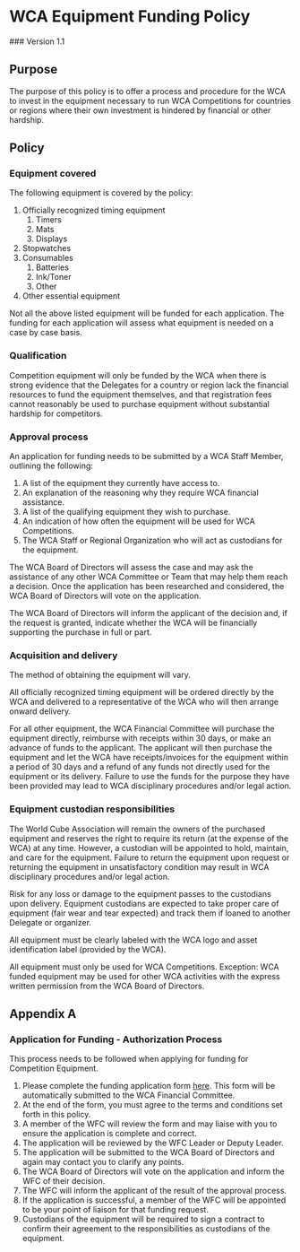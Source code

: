 # WCA Equipment Funding Policy
<div class="version">
### Version 1.1
</div>

## Purpose
The purpose of this policy is to offer a process and procedure for the WCA to invest in the equipment necessary to run WCA Competitions for countries or regions where their own investment is hindered by financial or other hardship.

## Policy
### Equipment covered
The following equipment is covered by the policy:

1. Officially recognized timing equipment
   1. Timers
   2. Mats
   3. Displays
2. Stopwatches
3. Consumables
   1. Batteries
   2. Ink/Toner
   3. Other
4. Other essential equipment

Not all the above listed equipment will be funded for each application. The funding for each application will assess what equipment is needed on a case by case basis.

### Qualification
Competition equipment will only be funded by the WCA when there is strong evidence that the Delegates for a country or region lack the financial resources to fund the equipment themselves, and that registration fees cannot reasonably be used to purchase equipment without substantial hardship for competitors.

### Approval process
An application for funding needs to be submitted by a WCA Staff Member, outlining the following:

1. A list of the equipment they currently have access to.
2. An explanation of the reasoning why they require WCA financial assistance.
3. A list of the qualifying equipment they wish to purchase.
4. An indication of how often the equipment will be used for WCA Competitions.
5. The WCA Staff or Regional Organization who will act as custodians for the equipment.

The WCA Board of Directors will assess the case and may ask the assistance of any other WCA Committee or Team that may help them reach a decision. Once the application has been researched and considered, the WCA Board of Directors will vote on the application.

The WCA Board of Directors will inform the applicant of the decision and, if the request is granted, indicate whether the WCA will be financially supporting the purchase in full or part.

### Acquisition and delivery
The method of obtaining the equipment will vary.

All officially recognized timing equipment will be ordered directly by the WCA and delivered to a representative of the WCA who will then arrange onward delivery.

For all other equipment, the WCA Financial Committee will purchase the equipment directly, reimburse with receipts within 30 days, or make an advance of funds to the applicant. The applicant will then purchase the equipment and let the WCA have receipts/invoices for the equipment within a period of 30 days and a refund of any funds not directly used for the equipment or its delivery. Failure to use the funds for the purpose they have been provided may lead to WCA disciplinary procedures and/or legal action.

### Equipment custodian responsibilities
The World Cube Association will remain the owners of the purchased equipment and reserves the right to require its return (at the expense of the WCA) at any time. However, a custodian will be appointed to hold, maintain, and care for the equipment. Failure to return the equipment upon request or returning the equipment in unsatisfactory condition may result in WCA disciplinary procedures and/or legal action.

Risk for any loss or damage to the equipment passes to the custodians upon delivery. Equipment custodians are expected to take proper care of equipment (fair wear and tear expected) and track them if loaned to another Delegate or organizer.

All equipment must be clearly labeled with the WCA logo and asset identification label (provided by the WCA).

All equipment must only be used for WCA Competitions. Exception: WCA funded equipment may be used for other WCA activities with the express written permission from the WCA Board of Directors.

<div class="page-break"></div>

## Appendix A
### Application for Funding - Authorization Process
This process needs to be followed when applying for funding for Competition Equipment.

1. Please complete the funding application form [here](https://docs.google.com/forms/d/e/1FAIpQLSeglibvXYG6Z2CzIPbxu2LTpAuXkJPK-vi4GuOnBFx1756ufA/viewform). This form will be automatically submitted to the WCA Financial Committee.
2. At the end of the form, you must agree to the terms and conditions set forth in this policy.
3. A member of the WFC will review the form and may liaise with you to ensure the application is complete and correct.
4. The application will be reviewed by the WFC Leader or Deputy Leader.
5. The application will be submitted to the WCA Board of Directors and again may contact you to clarify any points.
6. The WCA Board of Directors will vote on the application and inform the WFC of their decision.
7. The WFC will inform the applicant of the result of the approval process.
8. If the application is successful, a member of the WFC will be appointed to be your point of liaison for that funding request.
9. Custodians of the equipment will be required to sign a contract to confirm their agreement to the responsibilities as custodians of the equipment.
